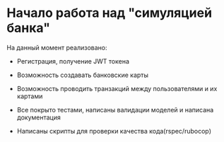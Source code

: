 # Начало работа над "симуляцией банка"

На данный момент реализовано:

* Регистрация, получение JWT токена

* Возможность создавать банковские карты

* Возможность проводить транзакций между пользователями и их картами

* Все покрыто тестами, написаны валидации моделей и написана документация

* Написаны скрипты для проверки качества кода(rspec/rubocop)



